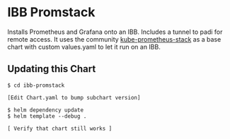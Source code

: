 # IBB Promstack

Installs Prometheus and Grafana onto an IBB. Includes a tunnel to padi for remote access. It uses the community [kube-prometheus-stack](https://artifacthub.io/packages/helm/prometheus-community/kube-prometheus-stack) as a base chart with custom values.yaml to let it run on an IBB.

## Updating this Chart

```
$ cd ibb-promstack

[Edit Chart.yaml to bump subchart version]

$ helm dependency update
$ helm template --debug .

[ Verify that chart still works ]
```